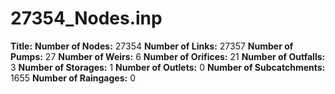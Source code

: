 # 27354_Nodes.inp
**Title:** 
**Number of Nodes:** 27354
**Number of Links:** 27357
**Number of Pumps:** 27
**Number of Weirs:** 6
**Number of Orifices:** 21
**Number of Outfalls:** 3
**Number of Storages:** 1
**Number of Outlets:** 0
**Number of Subcatchments:** 1655
**Number of Raingages:** 0
